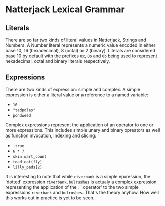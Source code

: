 # Natterjack Lexical Grammar

## Literals

There are so far two kinds of literal values in Natterjack, Strings
and Numbers. A Number literal represents a numeric value encoded in
either base 10, 16 (hexadecimal), 8 (octal) or 2 (binary). Literals
are considered base 10 by default with the prefixes `0x`, `0o` and
`0b` being used to represent hexadecimal, octal and binary literals
respectively.

## Expressions

There are two kinds of expression: simple and complex. A simple
expression is either a literal value or a reference to a named
variable:

 * `10`
 * `"tadpoles"`
 * `pondweed`

Complex expressions represent the application of an operator to one or
more expressions. This includes simple unary and binary opreators as
well as function invocation, indexing and slicing:

 * `!true`
 * `6 * 7`
 * `skin.wart_count`
 * `toad.eat(fly)`
 * `lilly_pads[2]`

It is interesting to note that while `riverbank` is a simple
epxression, the 'dotted' expression `riverbank.bulrushes` is actualy a
complex expression representing the application of the `.` 'operator'
to the two simple expressions `riverbank` and `bulrushes`. That's the
theory anyhow. How well this works out in practice is yet to be seen.
